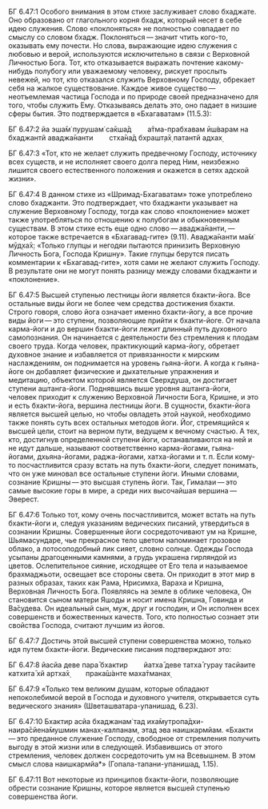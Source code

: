 БГ 6.47:1	Особого внимания в этом стихе заслуживает слово бхаджате. Оно образовано от глагольного корня бхадж, который несет в себе идею служения. Слово «поклоняться» не полностью совпадает по смыслу со словом бхадж. Поклоняться — значит чтить кого-то, оказывать ему почести. Но слова, выражающие идею служения с любовью и верой, используются исключительно в связи с Верховной Личностью Бога. Тот, кто отказывается выражать почтение какому-нибудь полубогу или уважаемому человеку, рискует прослыть невежей, но тот, кто отказался служить Верховному Господу, обрекает себя на жалкое существование. Каждое живое существо — неотъемлемая частица Господа и по природе своей предназначено для того, чтобы служить Ему. Отказываясь делать это, оно падает в низшие сферы бытия. Это подтверждается в «Бхагаватам» (11.5.3):

БГ 6.47:2	йа эша̄м̇ пурушам̇ са̄кша̄д   а̄тма-прабхавам ӣш́варам на бхаджантй аваджа̄нанти   стха̄на̄д бхрашт̣а̄х̣ патантй адхах̣

БГ 6.47:3	«Тот, кто не желает служить предвечному Господу, источнику всех существ, и не исполняет своего долга перед Ним, неизбежно лишится своего естественного положения и окажется в сетях адской жизни».

БГ 6.47:4	В данном стихе из «Шримад-Бхагаватам» тоже употреблено слово бхаджанти. Это подтверждает, что бхаджанти указывает на служение Верховному Господу, тогда как слово «поклонение» может также употребляться по отношению к полубогам и обыкновенным существам. В этом стихе есть еще одно слово — аваджа̄нанти, — которое также встречается в «Бхагавад-гите» (9.11). Аваджа̄нанти ма̄м̇ мӯд̣ха̄х̣: «Только глупцы и негодяи пытаются принизить Верховную Личность Бога, Господа Кришну». Такие глупцы берутся писать комментарии к «Бхагавад-гите», хотя сами не желают служить Господу. В результате они не могут понять разницу между словами бхаджанти и «поклонение».

БГ 6.47:5	Высшей ступенью лестницы йоги является бхакти-йога. Все остальные виды йоги не более чем средства достижения бхакти. Строго говоря, слово йога означает именно бхакти-йогу, а все прочие виды йоги — это ступени, позволяющие прийти к бхакти-йоге. От начала карма-йоги и до вершин бхакти-йоги лежит длинный путь духовного самопознания. Он начинается с деятельности без стремления к плодам своего труда. Когда человек, практикующий карма-йогу, обретает духовное знание и избавляется от привязанности к мирским наслаждениям, он поднимается на уровень гьяна-йоги. А когда к гьяна-йоге он добавляет физические и дыхательные упражнения и медитацию, объектом которой является Сверхдуша, он достигает ступени аштанга-йоги. Поднявшись выше уровня аштанга-йоги, человек приходит к служению Верховной Личности Бога, Кришне, и это и есть бхакти-йога, вершина лестницы йоги. В сущности, бхакти-йога является высшей целью, но чтобы овладеть этой наукой, необходимо также понять суть всех остальных методов йоги. Йог, стремящийся к высшей цели, стоит на верном пути, ведущем к вечному счастью. А тех, кто, достигнув определенной ступени йоги, останавливаются на ней и не идут дальше, называют соответственно карма-йогами, гьяна-йогами, дхьяна-йогами, раджа-йогами, хатха-йогами и т. п. Если кому-то посчастливится сразу встать на путь бхакти-йоги, следует понимать, что он уже миновал все остальные ступени йоги. Иными словами, сознание Кришны — это высшая ступень йоги. Так, Гималаи — это самые высокие горы в мире, а среди них высочайшая вершина — Эверест.

БГ 6.47:6	Только тот, кому очень посчастливится, может встать на путь бхакти-йоги и, следуя указаниям ведических писаний, утвердиться в сознании Кришны. Совершенные йоги сосредоточивают ум на Кришне, Шьямасундаре, чье прекрасное тело цветом напоминает грозовое облако, а лотосоподобный лик сияет, словно солнце. Одежды Господа усыпаны драгоценными камнями, а грудь украшена гирляндой из цветов. Ослепительное сияние, исходящее от Его тела и называемое брахмаджьоти, освещает все стороны света. Он приходит в этот мир в разных образах, таких как Рама, Нрисимха, Вараха и Кришна, Верховная Личность Бога. Появляясь на земле в облике человека, Он становится сыном матери Яшоды и носит имена Кришна, Говинда и Ва̄судева. Он идеальный сын, муж, друг и господин, и Он исполнен всех совершенств и божественных качеств. Того, кто полностью сознает эти свойства Господа, считают лучшим из йогов.

БГ 6.47:7	Достичь этой высшей ступени совершенства можно, только идя путем бхакти-йоги. Ведические писания подтверждают это:

БГ 6.47:8	йасйа деве пара̄ бхактир   йатха̄ деве татха̄ гурау тасйаите катхита̄ хй артха̄х̣   прака̄ш́анте маха̄тманах̣

БГ 6.47:9	«Только тем великим душам, которые обладают непоколебимой верой в Господа и духовного учителя, открывается суть ведического знания» (Шветашватара-упанишад, 6.23).

БГ 6.47:10	Бхактир асйа бхаджанам̇ тад иха̄мутропа̄дхи-наира̄сйена̄мушмин манах̣-калпанам, этад эва наишкармйам. «Бхакти — это преданное служение Господу, свободное от стремления получить выгоду в этой жизни или в следующей. Избавившись от этого стремления, человек должен сосредоточить ум на Всевышнем. В этом смысл слова наишкармйа*» (Гопала-тапани-упанишад, 1.15).

БГ 6.47:11	Вот некоторые из принципов бхакти-йоги, позволяющие обрести сознание Кришны, которое является высшей ступенью совершенства йоги.